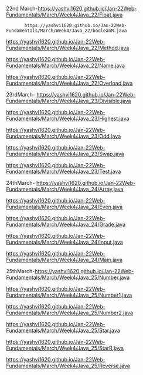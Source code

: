 22nd March-https://yashvi1620.github.io/Jan-22Web-Fundamentals/March/Week4/Java_22/Float.java

           https://yashvi1620.github.io/Jan-22Web-Fundamentals/March/Week4/Java_22/booleanM.java

https://yashvi1620.github.io/Jan-22Web-Fundamentals/March/Week4/Java_22/Method.java

https://yashvi1620.github.io/Jan-22Web-Fundamentals/March/Week4/Java_22/Name.java

https://yashvi1620.github.io/Jan-22Web-Fundamentals/March/Week4/Java_22/Overload.java
           
           
23rdMarch-  https://yashvi1620.github.io/Jan-22Web-Fundamentals/March/Week4/Java_23/Divisible.java

https://yashvi1620.github.io/Jan-22Web-Fundamentals/March/Week4/Java_23/Highest.java

https://yashvi1620.github.io/Jan-22Web-Fundamentals/March/Week4/Java_23/Odd.java

https://yashvi1620.github.io/Jan-22Web-Fundamentals/March/Week4/Java_23/Swap.java

https://yashvi1620.github.io/Jan-22Web-Fundamentals/March/Week4/Java_23/Test.java
            
24thMarch- https://yashvi1620.github.io/Jan-22Web-Fundamentals/March/Week4/Java_24/Array.java

https://yashvi1620.github.io/Jan-22Web-Fundamentals/March/Week4/Java_24/Even.java

https://yashvi1620.github.io/Jan-22Web-Fundamentals/March/Week4/Java_24/Grade.java

https://yashvi1620.github.io/Jan-22Web-Fundamentals/March/Week4/Java_24/Input.java

https://yashvi1620.github.io/Jan-22Web-Fundamentals/March/Week4/Java_24/Main.java
           
           
25thMarch-https://yashvi1620.github.io/Jan-22Web-Fundamentals/March/Week4/Java_25/Number.java  

https://yashvi1620.github.io/Jan-22Web-Fundamentals/March/Week4/Java_25/Number1.java

https://yashvi1620.github.io/Jan-22Web-Fundamentals/March/Week4/Java_25/Number2.java

https://yashvi1620.github.io/Jan-22Web-Fundamentals/March/Week4/Java_25/Star.java

https://yashvi1620.github.io/Jan-22Web-Fundamentals/March/Week4/Java_25/StarR.java

https://yashvi1620.github.io/Jan-22Web-Fundamentals/March/Week4/Java_25/Reverse.java
           
